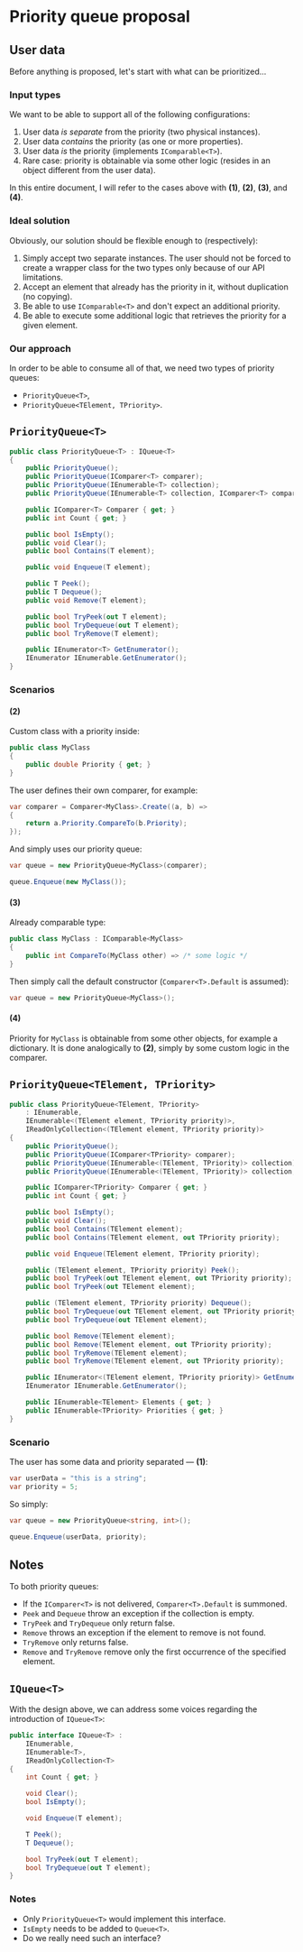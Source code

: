 # Priority queue proposal

## User data

Before anything is proposed, let's start with what can be prioritized...

### Input types

We want to be able to support all of the following configurations:

1. User data *is separate* from the priority (two physical instances).
2. User data *contains* the priority (as one or more properties).
3. User data *is* the priority (implements `IComparable<T>`).
4. Rare case: priority is obtainable via some other logic (resides in an object different from the user data).

In this entire document, I will refer to the cases above with **(1)**, **(2)**, **(3)**, and **(4)**.

### Ideal solution

Obviously, our solution should be flexible enough to (respectively):

1. Simply accept two separate instances. The user should not be forced to create a wrapper class for the two types only because of our API limitations.
2. Accept an element that already has the priority in it, without duplication (no copying).
3. Be able to use `IComparable<T>` and don't expect an additional priority.
4. Be able to execute some additional logic that retrieves the priority for a given element.

### Our approach

In order to be able to consume all of that, we need two types of priority queues:

* `PriorityQueue<T>`,
* `PriorityQueue<TElement, TPriority>`.

## `PriorityQueue<T>`

```csharp
public class PriorityQueue<T> : IQueue<T>
{
    public PriorityQueue();
    public PriorityQueue(IComparer<T> comparer);
    public PriorityQueue(IEnumerable<T> collection);
    public PriorityQueue(IEnumerable<T> collection, IComparer<T> comparer);

    public IComparer<T> Comparer { get; }
    public int Count { get; }

    public bool IsEmpty();
    public void Clear();
    public bool Contains(T element);

    public void Enqueue(T element);

    public T Peek();
    public T Dequeue();
    public void Remove(T element);

    public bool TryPeek(out T element);
    public bool TryDequeue(out T element);
    public bool TryRemove(T element);

    public IEnumerator<T> GetEnumerator();
    IEnumerator IEnumerable.GetEnumerator();
}
```

### Scenarios

#### (2)

Custom class with a priority inside:

```csharp
public class MyClass
{
	public double Priority { get; }
}
```

The user defines their own comparer, for example:

```csharp
var comparer = Comparer<MyClass>.Create((a, b) =>
{
    return a.Priority.CompareTo(b.Priority);
});
```

And simply uses our priority queue:

```csharp
var queue = new PriorityQueue<MyClass>(comparer);

queue.Enqueue(new MyClass());
```

#### (3)

Already comparable type:

```csharp
public class MyClass : IComparable<MyClass>
{
    public int CompareTo(MyClass other) => /* some logic */
}
```

Then simply call the default constructor (`Comparer<T>.Default` is assumed):

```csharp
var queue = new PriorityQueue<MyClass>();
```

#### (4)

Priority for `MyClass` is obtainable from some other objects, for example a dictionary. It is done analogically to **(2)**, simply by some custom logic in the comparer.

## `PriorityQueue<TElement, TPriority>`

```csharp
public class PriorityQueue<TElement, TPriority>
    : IEnumerable,
    IEnumerable<(TElement element, TPriority priority)>,
    IReadOnlyCollection<(TElement element, TPriority priority)>
{
    public PriorityQueue();
    public PriorityQueue(IComparer<TPriority> comparer);
    public PriorityQueue(IEnumerable<(TElement, TPriority)> collection);
    public PriorityQueue(IEnumerable<(TElement, TPriority)> collection, IComparer<TPriority> comparer);

    public IComparer<TPriority> Comparer { get; }
    public int Count { get; }

    public bool IsEmpty();
    public void Clear();
    public bool Contains(TElement element);
    public bool Contains(TElement element, out TPriority priority);

    public void Enqueue(TElement element, TPriority priority);

    public (TElement element, TPriority priority) Peek();
    public bool TryPeek(out TElement element, out TPriority priority);
    public bool TryPeek(out TElement element);

    public (TElement element, TPriority priority) Dequeue();
    public bool TryDequeue(out TElement element, out TPriority priority);
    public bool TryDequeue(out TElement element);

    public bool Remove(TElement element);
    public bool Remove(TElement element, out TPriority priority);
    public bool TryRemove(TElement element);
    public bool TryRemove(TElement element, out TPriority priority);

    public IEnumerator<(TElement element, TPriority priority)> GetEnumerator();
    IEnumerator IEnumerable.GetEnumerator();

    public IEnumerable<TElement> Elements { get; }
    public IEnumerable<TPriority> Priorities { get; }
}
```

### Scenario

The user has some data and priority separated — **(1)**:

```csharp
var userData = "this is a string";
var priority = 5;
```

So simply:

```csharp
var queue = new PriorityQueue<string, int>();

queue.Enqueue(userData, priority);
```

## Notes

To both priority queues:

* If the `IComparer<T>` is not delivered, `Comparer<T>.Default` is summoned.
* `Peek` and `Dequeue` throw an exception if the collection is empty.
* `TryPeek` and `TryDequeue` only return false.
* `Remove` throws an exception if the element to remove is not found.
* `TryRemove` only returns false.
* `Remove` and `TryRemove` remove only the first occurrence of the specified element.

## `IQueue<T>`

With the design above, we can address some voices regarding the introduction of `IQueue<T>`:

```csharp
public interface IQueue<T> :
    IEnumerable,
    IEnumerable<T>,
    IReadOnlyCollection<T>
{
    int Count { get; }

    void Clear();
    bool IsEmpty();

    void Enqueue(T element);

    T Peek();
    T Dequeue();

    bool TryPeek(out T element);
    bool TryDequeue(out T element);
}
```

### Notes

* Only `PriorityQueue<T>` would implement this interface.
* `IsEmpty` needs to be added to `Queue<T>`.
* Do we really need such an interface?

